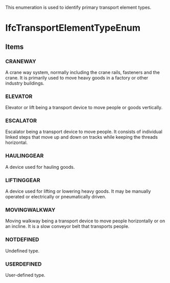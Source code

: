This enumeration is used to identify primary transport element types.

# IfcTransportElementTypeEnum

## Items

### CRANEWAY
A crane way system, normally including the crane rails, fasteners and the crane. It is primarily used to move heavy goods in a factory or other industry buildings.

### ELEVATOR
Elevator or lift being a transport device to move people or goods vertically.

### ESCALATOR
Escalator being a transport device to move people. It consists of individual linked steps that move up and down on tracks while keeping the threads horizontal.

### HAULINGGEAR
A device used for hauling goods.

### LIFTINGGEAR
A device used for lifting or lowering heavy goods. It may be manually operated or electrically or pneumatically driven.

### MOVINGWALKWAY
Moving walkway being a transport device to move people horizontally or on an incline. It is a slow conveyor belt that transports people.

### NOTDEFINED
Undefined type.

### USERDEFINED
User-defined type.